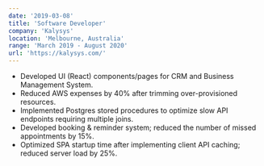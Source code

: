 ```yaml
---
date: '2019-03-08'
title: 'Software Developer'
company: 'Kalysys'
location: 'Melbourne, Australia'
range: 'March 2019 - August 2020'
url: 'https://kalysys.com/'
---
```


- Developed UI (React) components/pages for CRM and Business Management System.
- Reduced AWS expenses by 40% after trimming over-provisioned resources.
- Implemented Postgres stored procedures to optimize slow API endpoints requiring multiple joins.
- Developed booking & reminder system; reduced the number of missed appointments by 15%.
- Optimized SPA startup time after implementing client API caching; reduced server load by 25%.
